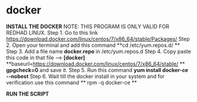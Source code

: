 # docker
**INSTALL THE DOCKER**
NOTE: THIS PROGRAM IS ONLY VALID FOR REDHAD LINUX.
Step 1. Go to this link https://download.docker.com/linux/centos/7/x86_64/stable/Packages/
Step 2. Open your terminal and add this command **cd /etc/yum.repos.d/ **
Step 3. Add a file name **docker.repo** in /etc/yum.repos.d
Step 4. Copy paste this code in that file -->
          **[docker]**
          **baseurl=https://download.docker.com/linux/centos/7/x86_64/stable/ **
          **gpgcheck=0**
          and save it.
Step 5. Run this command **yum install docker-ce --nobest**
Step 6. Wait till the docker install in your system and for verification use this command 
          ** rpm -q docker-ce **

**RUN THE SCRIPT**
  
 
